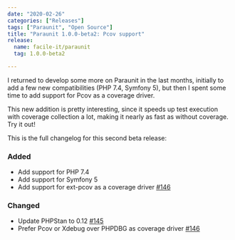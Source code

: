 ```yaml
---
date: "2020-02-26"
categories: ["Releases"]
tags: ["Paraunit", "Open Source"]
title: "Paraunit 1.0.0-beta2: Pcov support"
release:
  name: facile-it/paraunit
  tag: 1.0.0-beta2

---
```


I returned to develop some more on Paraunit in the last months, initially to add a few new compatibilities (PHP 7.4, Symfony 5), but then I spent some time to add support for Pcov as a coverage driver.
<!--more-->
 
 This new addition is pretty interesting, since it speeds up test execution with coverage collection a lot, making it nearly as fast as without coverage. Try it out!

This is the full changelog for this second beta release:

### Added
 * Add support for PHP 7.4
 * Add support for Symfony 5
 * Add support for ext-pcov as a coverage driver [#146](https://github.com/facile-it/paraunit/pull/146)

### Changed
 * Update PHPStan to 0.12 [#145](https://github.com/facile-it/paraunit/pull/145)
 * Prefer Pcov or Xdebug over PHPDBG as coverage driver [#146](https://github.com/facile-it/paraunit/pull/146)
